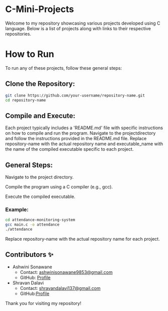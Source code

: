 # C-Mini-Projects

Welcome to my repository showcasing various projects developed using C language. Below is a list of projects along with links to their respective repositories.



# How to Run
To run any of these projects, follow these general steps:

## Clone the Repository:

  ```sh
git clone https://github.com/your-username/repository-name.git
cd repository-name
  ```


## Compile and Execute:
Each project typically includes a 'README.md' file with specific instructions on how to compile and run the program. 
Navigate to the projectdirectory and follow the instructions provided in the README.md file.
Replace repository-name with the actual repository name and executable_name with the name of the compiled executable specific to each project.


## General Steps:

Navigate to the project directory.

Compile the program using a C compiler (e.g., gcc).

Execute the compiled executable.


### Example:

 ```sh
cd attendance-monitoring-system
gcc main.c -o attendance
./attendance
 ```

Replace repository-name with the actual repository name for each project.


## Contributors ✨


- Ashwini Sonawane
  - Contact: ashwinisonawane9853@gmail.com
  - GitHub: [Profile](https://github.com/SonawaneAshwini)
- Shravan Dalavi
  - Contact: shravandalavi137@gmail.com
  - GitHub:[Profile]( https://github.com/ShravanDalavi)

Thank you for visiting my repository!


